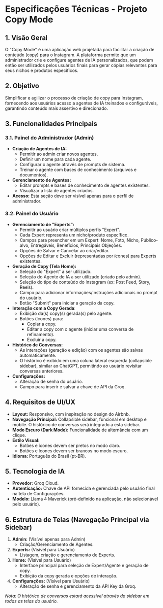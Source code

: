 # Especificações Técnicas - Projeto Copy Mode

## 1. Visão Geral

O "Copy Mode" é uma aplicação web projetada para facilitar a criação de conteúdo (copy) para o Instagram. A plataforma permite que um administrador crie e configure agentes de IA personalizados, que podem então ser utilizados pelos usuários finais para gerar cópias relevantes para seus nichos e produtos específicos.

## 2. Objetivo

Simplificar e agilizar o processo de criação de copy para Instagram, fornecendo aos usuários acesso a agentes de IA treinados e configuráveis, garantindo conteúdo mais assertivo e direcionado.

## 3. Funcionalidades Principais

### 3.1. Painel do Administrador (Admin)

*   **Criação de Agentes de IA:**
    *   Permitir ao admin criar novos agentes.
    *   Definir um nome para cada agente.
    *   Configurar o agente através de prompts de sistema.
    *   Treinar o agente com bases de conhecimento (arquivos e documentos).
*   **Gerenciamento de Agentes:**
    *   Editar prompts e bases de conhecimento de agentes existentes.
    *   Visualizar a lista de agentes criados.
*   **Acesso:** Esta seção deve ser visível apenas para o perfil de administrador.

### 3.2. Painel do Usuário

*   **Gerenciamento de "Experts":**
    *   Permitir ao usuário criar múltiplos perfis "Expert".
    *   Cada Expert representa um nicho/produto específico.
    *   Campos para preencher em um Expert: Nome, Foto, Nicho, Público-alvo, Entregáveis, Benefícios, Principais Objeções.
    *   Opções de Salvar e Cancelar ao criar/editar.
    *   Opções de Editar e Excluir (representadas por ícones) para Experts existentes.
*   **Geração de Copy (Tela Home):**
    *   Seleção do "Expert" a ser utilizado.
    *   Seleção do Agente de IA a ser utilizado (criado pelo admin).
    *   Seleção do tipo de conteúdo do Instagram (ex: Post Feed, Story, Reels).
    *   Campo para adicionar informações/instruções adicionais no prompt do usuário.
    *   Botão "Submit" para iniciar a geração da copy.
*   **Interação com a Copy Gerada:**
    *   Exibição da(s) copy(s) gerada(s) pelo agente.
    *   Botões (ícones) para:
        *   Copiar a copy.
        *   Editar a copy com o agente (iniciar uma conversa de refinamento).
        *   Excluir a copy.
*   **Histórico de Conversas:**
    *   As interações (geração e edição) com os agentes são salvas automaticamente.
    *   O histórico é exibido em uma coluna lateral esquerda (collapsible sidebar), similar ao ChatGPT, permitindo ao usuário revisitar conversas anteriores.
*   **Configurações:**
    *   Alteração de senha do usuário.
    *   Campo para inserir e salvar a chave de API da Groq.

## 4. Requisitos de UI/UX

*   **Layout:** Responsivo, com inspiração no design do Airbnb.
*   **Navegação Principal:** Collapsible sidebar, funcional em desktop e mobile. O histórico de conversas será integrado a esta sidebar.
*   **Modo Escuro (Dark Mode):** Funcionalidade de alternância com um clique.
*   **Estilo Visual:**
    *   Botões e ícones devem ser pretos no modo claro.
    *   Botões e ícones devem ser brancos no modo escuro.
*   **Idioma:** Português do Brasil (pt-BR).

## 5. Tecnologia de IA

*   **Provedor:** Groq Cloud.
*   **Autenticação:** Chave de API fornecida e gerenciada pelo usuário final na tela de Configurações.
*   **Modelo:** Llama 4 Maverick (pré-definido na aplicação, não selecionável pelo usuário).

## 6. Estrutura de Telas (Navegação Principal via Sidebar)

1.  **Admin:** (Visível apenas para Admin)
    *   Criação/Gerenciamento de Agentes.
2.  **Experts:** (Visível para Usuário)
    *   Listagem, criação e gerenciamento de Experts.
3.  **Home:** (Visível para Usuário)
    *   Interface principal para seleção de Expert/Agente e geração de copy.
    *   Exibição da copy gerada e opções de interação.
4.  **Configurações:** (Visível para Usuário)
    *   Alteração de senha e gerenciamento da API Key da Groq.

*Nota: O histórico de conversas estará acessível através da sidebar em todas as telas do usuário.* 